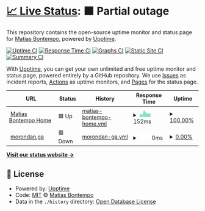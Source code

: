 # [📈 Live Status](https://matiasbontempo.github.io/upptime): <!--live status--> **🟧 Partial outage**

This repository contains the open-source uptime monitor and status page for [Matias Bontempo](https://matiasbontempo.github.io/upptime), powered by [Upptime](https://github.com/upptime/upptime).

[![Uptime CI](https://github.com/matiasbontempo/upptime/workflows/Uptime%20CI/badge.svg)](https://github.com/matiasbontempo/upptime/actions?query=workflow%3A%22Uptime+CI%22)
[![Response Time CI](https://github.com/matiasbontempo/upptime/workflows/Response%20Time%20CI/badge.svg)](https://github.com/matiasbontempo/upptime/actions?query=workflow%3A%22Response+Time+CI%22)
[![Graphs CI](https://github.com/matiasbontempo/upptime/workflows/Graphs%20CI/badge.svg)](https://github.com/matiasbontempo/upptime/actions?query=workflow%3A%22Graphs+CI%22)
[![Static Site CI](https://github.com/matiasbontempo/upptime/workflows/Static%20Site%20CI/badge.svg)](https://github.com/matiasbontempo/upptime/actions?query=workflow%3A%22Static+Site+CI%22)
[![Summary CI](https://github.com/matiasbontempo/upptime/workflows/Summary%20CI/badge.svg)](https://github.com/matiasbontempo/upptime/actions?query=workflow%3A%22Summary+CI%22)

With [Upptime](https://upptime.js.org), you can get your own unlimited and free uptime monitor and status page, powered entirely by a GitHub repository. We use [Issues](https://github.com/matiasbontempo/upptime/issues) as incident reports, [Actions](https://github.com/matiasbontempo/upptime/actions) as uptime monitors, and [Pages](https://matiasbontempo.github.io/upptime) for the status page.

<!--start: status pages-->
<!-- This summary is generated by Upptime (https://github.com/upptime/upptime) -->
<!-- Do not edit this manually, your changes will be overwritten -->
<!-- prettier-ignore -->
| URL | Status | History | Response Time | Uptime |
| --- | ------ | ------- | ------------- | ------ |
| <img alt="" src="https://icons.duckduckgo.com/ip3/matiasbontempo.com.ico" height="13"> [Matias Bontempo Home](https://matiasbontempo.com) | 🟩 Up | [matias-bontempo-home.yml](https://github.com/matiasbontempo/upptime/commits/HEAD/history/matias-bontempo-home.yml) | <details><summary><img alt="Response time graph" src="./graphs/matias-bontempo-home/response-time-week.png" height="20"> 152ms</summary><br><a href="https://matiasbontempo.github.io/upptime/history/matias-bontempo-home"><img alt="Response time 147" src="https://img.shields.io/endpoint?url=https%3A%2F%2Fraw.githubusercontent.com%2Fmatiasbontempo%2Fupptime%2FHEAD%2Fapi%2Fmatias-bontempo-home%2Fresponse-time.json"></a><br><a href="https://matiasbontempo.github.io/upptime/history/matias-bontempo-home"><img alt="24-hour response time 154" src="https://img.shields.io/endpoint?url=https%3A%2F%2Fraw.githubusercontent.com%2Fmatiasbontempo%2Fupptime%2FHEAD%2Fapi%2Fmatias-bontempo-home%2Fresponse-time-day.json"></a><br><a href="https://matiasbontempo.github.io/upptime/history/matias-bontempo-home"><img alt="7-day response time 152" src="https://img.shields.io/endpoint?url=https%3A%2F%2Fraw.githubusercontent.com%2Fmatiasbontempo%2Fupptime%2FHEAD%2Fapi%2Fmatias-bontempo-home%2Fresponse-time-week.json"></a><br><a href="https://matiasbontempo.github.io/upptime/history/matias-bontempo-home"><img alt="30-day response time 159" src="https://img.shields.io/endpoint?url=https%3A%2F%2Fraw.githubusercontent.com%2Fmatiasbontempo%2Fupptime%2FHEAD%2Fapi%2Fmatias-bontempo-home%2Fresponse-time-month.json"></a><br><a href="https://matiasbontempo.github.io/upptime/history/matias-bontempo-home"><img alt="1-year response time 151" src="https://img.shields.io/endpoint?url=https%3A%2F%2Fraw.githubusercontent.com%2Fmatiasbontempo%2Fupptime%2FHEAD%2Fapi%2Fmatias-bontempo-home%2Fresponse-time-year.json"></a></details> | <details><summary><a href="https://matiasbontempo.github.io/upptime/history/matias-bontempo-home">100.00%</a></summary><a href="https://matiasbontempo.github.io/upptime/history/matias-bontempo-home"><img alt="All-time uptime 99.99%" src="https://img.shields.io/endpoint?url=https%3A%2F%2Fraw.githubusercontent.com%2Fmatiasbontempo%2Fupptime%2FHEAD%2Fapi%2Fmatias-bontempo-home%2Fuptime.json"></a><br><a href="https://matiasbontempo.github.io/upptime/history/matias-bontempo-home"><img alt="24-hour uptime 100.00%" src="https://img.shields.io/endpoint?url=https%3A%2F%2Fraw.githubusercontent.com%2Fmatiasbontempo%2Fupptime%2FHEAD%2Fapi%2Fmatias-bontempo-home%2Fuptime-day.json"></a><br><a href="https://matiasbontempo.github.io/upptime/history/matias-bontempo-home"><img alt="7-day uptime 100.00%" src="https://img.shields.io/endpoint?url=https%3A%2F%2Fraw.githubusercontent.com%2Fmatiasbontempo%2Fupptime%2FHEAD%2Fapi%2Fmatias-bontempo-home%2Fuptime-week.json"></a><br><a href="https://matiasbontempo.github.io/upptime/history/matias-bontempo-home"><img alt="30-day uptime 100.00%" src="https://img.shields.io/endpoint?url=https%3A%2F%2Fraw.githubusercontent.com%2Fmatiasbontempo%2Fupptime%2FHEAD%2Fapi%2Fmatias-bontempo-home%2Fuptime-month.json"></a><br><a href="https://matiasbontempo.github.io/upptime/history/matias-bontempo-home"><img alt="1-year uptime 100.00%" src="https://img.shields.io/endpoint?url=https%3A%2F%2Fraw.githubusercontent.com%2Fmatiasbontempo%2Fupptime%2FHEAD%2Fapi%2Fmatias-bontempo-home%2Fuptime-year.json"></a></details>
| <img alt="" src="https://icons.duckduckgo.com/ip3/status.morondan.ga.ico" height="13"> [morondan.ga](https://status.morondan.ga) | 🟥 Down | [morondan-ga.yml](https://github.com/matiasbontempo/upptime/commits/HEAD/history/morondan-ga.yml) | <details><summary><img alt="Response time graph" src="./graphs/morondan-ga/response-time-week.png" height="20"> 0ms</summary><br><a href="https://matiasbontempo.github.io/upptime/history/morondan-ga"><img alt="Response time 0" src="https://img.shields.io/endpoint?url=https%3A%2F%2Fraw.githubusercontent.com%2Fmatiasbontempo%2Fupptime%2FHEAD%2Fapi%2Fmorondan-ga%2Fresponse-time.json"></a><br><a href="https://matiasbontempo.github.io/upptime/history/morondan-ga"><img alt="24-hour response time 0" src="https://img.shields.io/endpoint?url=https%3A%2F%2Fraw.githubusercontent.com%2Fmatiasbontempo%2Fupptime%2FHEAD%2Fapi%2Fmorondan-ga%2Fresponse-time-day.json"></a><br><a href="https://matiasbontempo.github.io/upptime/history/morondan-ga"><img alt="7-day response time 0" src="https://img.shields.io/endpoint?url=https%3A%2F%2Fraw.githubusercontent.com%2Fmatiasbontempo%2Fupptime%2FHEAD%2Fapi%2Fmorondan-ga%2Fresponse-time-week.json"></a><br><a href="https://matiasbontempo.github.io/upptime/history/morondan-ga"><img alt="30-day response time 0" src="https://img.shields.io/endpoint?url=https%3A%2F%2Fraw.githubusercontent.com%2Fmatiasbontempo%2Fupptime%2FHEAD%2Fapi%2Fmorondan-ga%2Fresponse-time-month.json"></a><br><a href="https://matiasbontempo.github.io/upptime/history/morondan-ga"><img alt="1-year response time 0" src="https://img.shields.io/endpoint?url=https%3A%2F%2Fraw.githubusercontent.com%2Fmatiasbontempo%2Fupptime%2FHEAD%2Fapi%2Fmorondan-ga%2Fresponse-time-year.json"></a></details> | <details><summary><a href="https://matiasbontempo.github.io/upptime/history/morondan-ga">0.00%</a></summary><a href="https://matiasbontempo.github.io/upptime/history/morondan-ga"><img alt="All-time uptime 15.07%" src="https://img.shields.io/endpoint?url=https%3A%2F%2Fraw.githubusercontent.com%2Fmatiasbontempo%2Fupptime%2FHEAD%2Fapi%2Fmorondan-ga%2Fuptime.json"></a><br><a href="https://matiasbontempo.github.io/upptime/history/morondan-ga"><img alt="24-hour uptime 0.00%" src="https://img.shields.io/endpoint?url=https%3A%2F%2Fraw.githubusercontent.com%2Fmatiasbontempo%2Fupptime%2FHEAD%2Fapi%2Fmorondan-ga%2Fuptime-day.json"></a><br><a href="https://matiasbontempo.github.io/upptime/history/morondan-ga"><img alt="7-day uptime 0.00%" src="https://img.shields.io/endpoint?url=https%3A%2F%2Fraw.githubusercontent.com%2Fmatiasbontempo%2Fupptime%2FHEAD%2Fapi%2Fmorondan-ga%2Fuptime-week.json"></a><br><a href="https://matiasbontempo.github.io/upptime/history/morondan-ga"><img alt="30-day uptime 0.00%" src="https://img.shields.io/endpoint?url=https%3A%2F%2Fraw.githubusercontent.com%2Fmatiasbontempo%2Fupptime%2FHEAD%2Fapi%2Fmorondan-ga%2Fuptime-month.json"></a><br><a href="https://matiasbontempo.github.io/upptime/history/morondan-ga"><img alt="1-year uptime 0.00%" src="https://img.shields.io/endpoint?url=https%3A%2F%2Fraw.githubusercontent.com%2Fmatiasbontempo%2Fupptime%2FHEAD%2Fapi%2Fmorondan-ga%2Fuptime-year.json"></a></details>

<!--end: status pages-->

[**Visit our status website →**](https://matiasbontempo.github.io/upptime)

## 📄 License

- Powered by: [Upptime](https://github.com/upptime/upptime)
- Code: [MIT](./LICENSE) © [Matias Bontempo](https://matiasbontempo.github.io/upptime)
- Data in the `./history` directory: [Open Database License](https://opendatacommons.org/licenses/odbl/1-0/)
